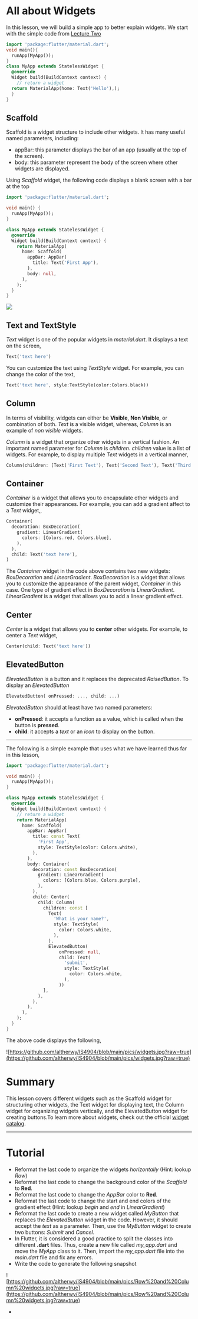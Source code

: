 # All about Widgets

In this lesson, we will build a simple app to better explain widgets. We start with the simple code from [Lecture Two](https://github.com/altherwy/IS4904/blob/main/Lecture%20Two/Lecture%20Two.md)

```dart
import 'package:flutter/material.dart';
void main(){
  runApp(MyApp());
}
class MyApp extends StatelessWidget {
  @override
  Widget build(BuildContext context) {
    // return a widget
  return MaterialApp(home: Text('Hello'),);
  }
}
```
## Scaffold
Scaffold is a widget structure to include other widgets. It has many useful named parameters, including:
- appBar: this parameter displays the bar of an app (usually at the top of the screen). 
- body: this parameter represent the body of the screen where other widgets are displayed. 

Using *Scaffold* widget, the following code displays a blank screen with a bar at the top

```dart
import 'package:flutter/material.dart';

void main() {
  runApp(MyApp());
}

class MyApp extends StatelessWidget {
  @override
  Widget build(BuildContext context) {
    return MaterialApp(
      home: Scaffold(
        appBar: AppBar(
          title: Text('First App'),
        ),
        body: null,
      ),
    );
  }
}
```
![](https://github.com/altherwy/IS4904/blob/main/pics/Scaffold.jpg?raw=true)

## Text and TextStyle
*Text* widget is one of the popular widgets in *material.dart*. It displays a text on the screen,
```dart
Text('text here')
```
You can customize the text using *TextStyle* widget. For example, you can change the color of the text,

```dart
Text('text here', style:TextStyle(color:Colors.black))
```
## Column
In terms of visibility, widgets can either be **Visible**, **Non Visible**, or combination of both. *Text* is a visible widget, whereas, *Column* is an example of *non visible* widgets.

*Column* is a widget that organize other widgets in a vertical fashion. An important named parameter for *Column* is *children*. *children* value is a list of widgets. For example, to display multiple *Text* widgets in a vertical manner,

```dart
Column(children: [Text('First Text'), Text('Second Text'), Text('Third Text')])
```
## Container
*Container* is a widget that allows you to encapsulate other widgets and customize their appearances. For example, you can add a gradient affect to a *Text* widget,,
```dart
Container(
  decoration: BoxDecoration(
    gradient: LinearGradient(
      colors: [Colors.red, Colors.blue],
    ),
  ),
  child: Text('text here'),
)
```
The *Container* widget in the code above contains two new widgets: *BoxDecoration* and *LinearGradient*. *BoxDecoration* is a widget that allows you to customize the appearance of the parent widget, *Container* in this case. One type of gradient effect in *BoxDecoration* is *LinearGradient*. *LinearGradient* is a widget that allows you to add a linear gradient effect.

## Center
*Center* is a widget that allows you to **center** other widgets. For example, to center a *Text* widget,

```dart
Center(child: Text('text here'))
```

## ElevatedButton
*ElevatedButton* is a button and it replaces the deprecated *RaisedButton*. To display an *ElevatedButton*

```dart
ElevatedButton( onPressed: ..., child: ...)
```
*ElevatedButton* should at least have two named parameters: 
- **onPressed**: it accepts a function as a value, which is called when the button is **pressed**.
- **child**: it accepts a *text* or an *icon* to display on the button. 
---
The following is a simple example that uses what we have learned thus far in this lesson,

```dart
import 'package:flutter/material.dart';

void main() {
  runApp(MyApp());
}

class MyApp extends StatelessWidget {
  @override
  Widget build(BuildContext context) {
    // return a widget
    return MaterialApp(
      home: Scaffold(
        appBar: AppBar(
          title: const Text(
            'First App',
            style: TextStyle(color: Colors.white),
          ),
        ),
        body: Container(
          decoration: const BoxDecoration(
            gradient: LinearGradient(
              colors: [Colors.blue, Colors.purple],
            ),
          ),
          child: Center(
            child: Column(
              children: const [
                Text(
                  'What is your name?',
                  style: TextStyle(
                    color: Colors.white,
                  ),
                ),
                ElevatedButton(
                    onPressed: null,
                    child: Text(
                      'submit',
                      style: TextStyle(
                        color: Colors.white,
                      ),
                    ))
              ],
            ),
          ),
        ),
      ),
    );
  }
}

```
The above code displays the following,

![https://github.com/altherwy/IS4904/blob/main/pics/widgets.jpg?raw=true](https://github.com/altherwy/IS4904/blob/main/pics/widgets.jpg?raw=true)


# Summary
This lesson covers different widgets such as the Scaffold widget for structuring other widgets, the Text widget for displaying text, the Column widget for organizing widgets vertically, and the ElevatedButton widget for creating buttons.To learn more about widgets, check out the official [widget catalog](https://docs.flutter.dev/ui/widgets).

---
# Tutorial
- Reformat the last code to organize the widgets *horizontally* (Hint: lookup *Row*)
- Reformat the last code to change the background color of the *Scaffold* to **Red**.
- Reformat the last code to change the *AppBar* color to **Red**.
- Reformat the last code to change the start and end colors of the gradient effect (Hint: lookup *begin* and *end* in *LinearGradient*)
- Reformat the last code to create a new widget called *MyButton* that replaces the *ElevatedButton* widget in the code. However, it should accept the *text* as a parameter. Then, use the *MyButton* widget to create two buttons: *Submit* and *Cancel*.
- In Flutter, it is considered a good practice to split the classes into different **.dart** files. Thus, create a new file called *my_app.dart* and move the *MyApp* class to it. Then, import the *my_app.dart* file into the *main.dart* file and fix any errors.
- Write the code to generate the following snapshot

![https://github.com/altherwy/IS4904/blob/main/pics/Row%20and%20Column%20widgets.jpg?raw=true](https://github.com/altherwy/IS4904/blob/main/pics/Row%20and%20Column%20widgets.jpg?raw=true)

-
  
  ```dart
